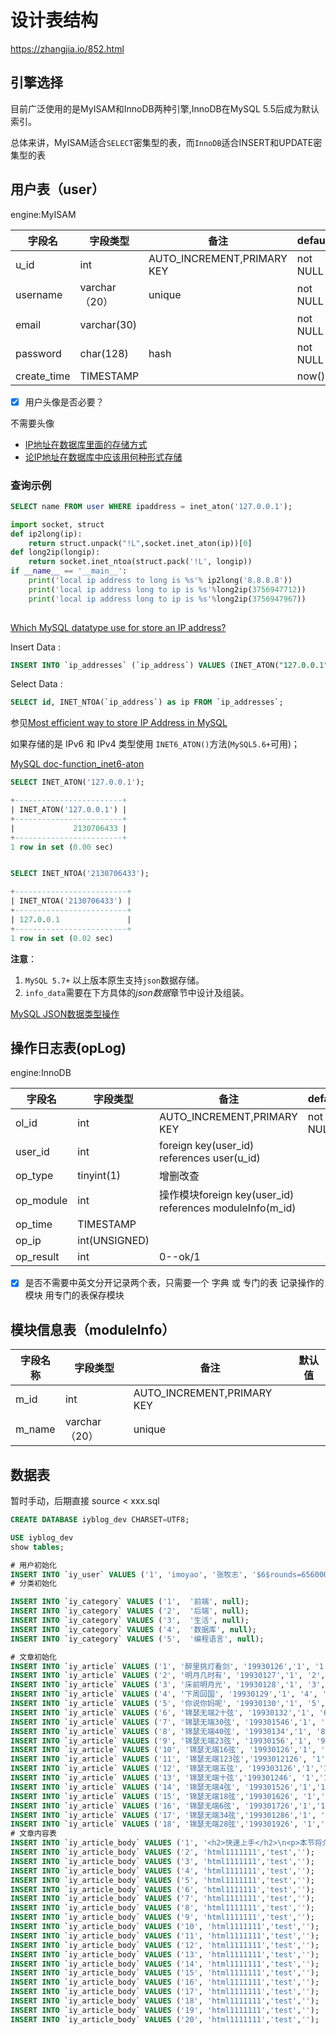 # 设计表结构

https://zhangjia.io/852.html

## 引擎选择

目前广泛使用的是MyISAM和InnoDB两种引擎,InnoDB在MySQL 5.5后成为默认索引。

总体来讲，MyISAM适合`SELECT`密集型的表，而`InnoDB`适合INSERT和UPDATE密集型的表

## 用户表（user）
engine:MyISAM

| 字段名      | 字段类型        | 备注                      | default        |
| ---------- | ------------- | -------------------------- | ------------- |
| u_id         | int           | AUTO_INCREMENT,PRIMARY KEY | not NULL            |
| username   | varchar（20） |     unique                 | not NULL             |
| email      | varchar(30)   |                            | not NULL             |
| password   | char(128)     | hash                       | not NULL             |
| create_time | TIMESTAMP     |                            | now() |

- [x] 用户头像是否必要？

不需要头像


- [IP地址在数据库里面的存储方式](https://www.cnblogs.com/gomysql/p/4595621.html)
- [论IP地址在数据库中应该用何种形式存储](https://www.cnblogs.com/skynet/archive/2011/01/09/1931044.html)

### 查询示例

```sql
SELECT name FROM user WHERE ipaddress = inet_aton('127.0.0.1');
```
    
```python
import socket, struct
def ip2long(ip):  
    return struct.unpack("!L",socket.inet_aton(ip))[0]  
def long2ip(longip):  
    return socket.inet_ntoa(struct.pack('!L', longip))  
if __name__ == '__main__':  
    print('local ip address to long is %s'% ip2long('8.8.8.8'))  
    print('local ip address long to ip is %s'%long2ip(3756947712))  
    print('local ip address long to ip is %s'%long2ip(3756947967))  
   
```

[Which MySQL datatype use for store an IP address?](https://itsolutionstuff.com/post/which-mysql-datatype-use-for-store-an-ip-address)

Insert Data :
```sql
INSERT INTO `ip_addresses` (`ip_address`) VALUES (INET_ATON("127.0.0.1"));
```
Select Data :
```sql
SELECT id, INET_NTOA(`ip_address`) as ip FROM `ip_addresses`;
```
参见[Most efficient way to store IP Address in MySQL](https://stackoverflow.com/questions/2542011/most-efficient-way-to-store-ip-address-in-mysql)

如果存储的是 IPv6 和 IPv4 类型使用 `INET6_ATON()`方法(`MySQL5.6+`可用)；

[MySQL doc-function_inet6-aton](https://dev.mysql.com/doc/refman/5.6/en/miscellaneous-functions.html#function_inet6-aton)

```sql
SELECT INET_ATON('127.0.0.1');

+------------------------+
| INET_ATON('127.0.0.1') |
+------------------------+
|             2130706433 | 
+------------------------+
1 row in set (0.00 sec)


SELECT INET_NTOA('2130706433');

+-------------------------+
| INET_NTOA('2130706433') |
+-------------------------+
| 127.0.0.1               | 
+-------------------------+
1 row in set (0.02 sec)

```

**注意**：
1. `MySQL 5.7+` 以上版本原生支持`json`数据存储。
2. `info_data`需要在下方具体的*json数据*章节中设计及组装。

[MySQL JSON数据类型操作](https://segmentfault.com/a/1190000011580030)


## 操作日志表(opLog)

engine:InnoDB

| 字段名 | 字段类型  | 备注                     | default  |
| --------- | ------------- | -------------------------- | -------- |
| ol_id     | int           | AUTO_INCREMENT,PRIMARY KEY  | not NULL |
| user_id   | int           | foreign key(user_id) references user(u_id) |          |
| op_type   | tinyint(1)    | 增删改查                    |          |
| op_module | int           | 操作模块foreign key(user_id) references moduleInfo(m_id)                    |          |
| op_time   | TIMESTAMP     |                            |          |
| op_ip     | int(UNSIGNED) |                            |          |
| op_result | int           | 0--ok/1                    |          |

- [x] 是否不需要中英文分开记录两个表，只需要一个 字典 或 专门的表 记录操作的模块
用专门的表保存模块

## 模块信息表（moduleInfo）

| 字段名称 | 字段类型  | 备注                     | 默认值 |
| -------- | ------------- | -------------------------- | ------ |
| m_id     | int           | AUTO_INCREMENT,PRIMARY KEY |        |
| m_name   | varchar（20） | unique                     |        |


## 数据表

暂时手动，后期直接 source < xxx.sql

```sql
CREATE DATABASE iyblog_dev CHARSET=UTF8;

USE iyblog_dev
show tables;

# 用户初始化
INSERT INTO `iy_user` VALUES ('1', 'imoyao', '张牧志', '$6$rounds=656000$tIs6tFIsFTmqLpUi$rD2UcO0T7VXsVGeUee11oY6HcxbqluGzAXdUWHCDCpTK8fvsMC5rW8R1ZVhyY912MUK19xcnSqrYp88eKsuBH1', 'emailme8@163.com','中国·北京','凡人皆需侍奉！', '2018-01-22 17:14:49','2019-06-24 17:14:49', '1', null);
# 分类初始化

INSERT INTO `iy_category` VALUES ('1',  '前端', null);
INSERT INTO `iy_category` VALUES ('2',  '后端', null);
INSERT INTO `iy_category` VALUES ('3',  '生活', null);
INSERT INTO `iy_category` VALUES ('4',  '数据库', null);
INSERT INTO `iy_category` VALUES ('5',  '编程语言', null);

# 文章初始化
INSERT INTO `iy_article` VALUES ('1', '醉里挑灯看剑', '19930126','1', '1', '200', '1', '1','2018-02-01 14:47:19','2018-02-05');
INSERT INTO `iy_article` VALUES ('2', '明月几时有', '19930127','1', '2', '99', '1', '1','2018-05-01 14:47:19','2018-02-05');
INSERT INTO `iy_article` VALUES ('3', '床前明月光', '19930128','1', '3', '32', '1', '1','2018-07-13 14:47:19','2018-02-05');
INSERT INTO `iy_article` VALUES ('4', '下周回国', '19930129','1', '4', '54', '1', '1','2018-12-01 14:47:19','2018-02-05');
INSERT INTO `iy_article` VALUES ('5', '你说你妈呢', '19930130','1', '5', '23', '1', '1','2019-02-01 14:47:19','2018-02-05');
INSERT INTO `iy_article` VALUES ('6', '锦瑟无端2十弦', '19930132','1', '6', '67', '1', '1','2018-02-11 14:47:19','2018-02-05');
INSERT INTO `iy_article` VALUES ('7', '锦瑟无端30弦', '199301546','1', '7', '88', '1', '1','2018-06-01 14:47:19','2018-02-05');
INSERT INTO `iy_article` VALUES ('8', '锦瑟无端40弦', '19930134','1', '8', '5', '1', '1','2018-03-01 14:47:19','2018-02-05');
INSERT INTO `iy_article` VALUES ('9', '锦瑟无端23弦', '19930156','1', '9', '765', '1', '1','2018-03-01 14:47:19','2018-02-05');
INSERT INTO `iy_article` VALUES ('10', '锦瑟无端16弦', '19930126','1', '10', '2', '1', '1','2018-04-01 14:47:19','2018-02-05');
INSERT INTO `iy_article` VALUES ('11', '锦瑟无端123弦','1993012126', '1','11',  '668', '1', '1','2018-03-01 14:47:19','2018-02-05');
INSERT INTO `iy_article` VALUES ('12', '锦瑟无端五弦', '199303126','1','12',  '3', '1', '1','2018-08-01 14:47:19','2018-02-05');
INSERT INTO `iy_article` VALUES ('13', '锦瑟无端十弦','199301246', '1','13', '567', '1', '1','2018-02-23 14:47:19','2018-02-05');
INSERT INTO `iy_article` VALUES ('14', '锦瑟无端4弦', '199301526','1','14',  '4', '1', '1','2018-11-01 14:47:19','2018-02-05');
INSERT INTO `iy_article` VALUES ('15', '锦瑟无端18弦','199301626', '1','15',  '6', '1', '1','2017-02-01 14:47:19','2018-02-05');
INSERT INTO `iy_article` VALUES ('16', '锦瑟无端6弦', '199301726','1','16',  '67', '1', '1','2018-02-02 14:47:19','2018-02-05');
INSERT INTO `iy_article` VALUES ('17', '锦瑟无端34弦','199301286','1', '17',  '34', '1', '1','2011-12-04 14:47:19','2018-02-05');
INSERT INTO `iy_article` VALUES ('18', '锦瑟无端28弦','199301926', '1','18',  '23', '1', '1','2018-06-01 14:47:19','2018-02-05');
# 文章内容表
INSERT INTO `iy_article_body` VALUES ('1', '<h2>快速上手</h2>\n<p>本节将介绍如何在项目中使用 Element。</p>\n<h3>使用 Starter Kit</h3>\n<p>我们提供了通用的项目模板，你可以直接使用。对于 Laravel 用户，我们也准备了相应的模板，同样可以直接下载使用。</p>\n<p>如果不希望使用我们提供的模板，请继续阅读。</p>\n<h3>使用 vue-cli</h3>\n<p>我们还可以使用 vue-cli 初始化项目，命令如下：</p>\n<pre><code class=\"lang-language\">&gt; npm i -g vue-cli\n&gt; mkdir my-project &amp;&amp; cd my-project\n&gt; vue init webpack\n&gt; npm i &amp;&amp; npm i element-ui\n</code></pre>\n<h3>引入 Element</h3>\n<p>你可以引入整个 Element，或是根据需要仅引入部分组件。我们先介绍如何引入完整的 Element。</p>\n<h4>完整引入</h4>\n<p>在 main.js 中写入以下内容：</p>\n<pre><div class=\"hljs\"><code class=\"lang-javascript\"><span class=\"hljs-keyword\">import</span> Vue <span class=\"hljs-keyword\">from</span> <span class=\"hljs-string\">''vue''</span>\n<span class=\"hljs-keyword\">import</span> ElementUI <span class=\"hljs-keyword\">from</span> <span class=\"hljs-string\">''element-ui''</span>\n<span class=\"hljs-keyword\">import</span> <span class=\"hljs-string\">''element-ui/lib/theme-chalk/index.css''</span>\n<span class=\"hljs-keyword\">import</span> App <span class=\"hljs-keyword\">from</span> <span class=\"hljs-string\">''./App.vue''</span>\n\nVue.use(ElementUI)\n\n<span class=\"hljs-keyword\">new</span> Vue({\n  <span class=\"hljs-attr\">el</span>: <span class=\"hljs-string\">''#app''</span>,\n  <span class=\"hljs-attr\">render</span>: <span class=\"hljs-function\"><span class=\"hljs-params\">h</span> =&gt;</span> h(App)\n})\n\n</code></div></pre>\n<p>以上代码便完成了 Element 的引入。需要注意的是，样式文件需要单独引入。</p>\n<h4>按需引入</h4>\n<p>借助 babel-plugin-component，我们可以只引入需要的组件，以达到减小项目体积的目的。</p>\n<p>首先，安装 babel-plugin-component：</p>\n','## 快速上手\n\n本节将介绍如何在项目中使用 Element。\n\n### 使用 Starter Kit\n我们提供了通用的项目模板，你可以直接使用。对于 Laravel 用户，我们也准备了相应的模板，同样可以直接下载使用。\n\n如果不希望使用我们提供的模板，请继续阅读。\n\n### 使用 vue-cli\n\n我们还可以使用 vue-cli 初始化项目，命令如下：\n\n```language\n> npm i -g vue-cli\n> mkdir my-project && cd my-project\n> vue init webpack\n> npm i && npm i element-ui\n```\n\n### 引入 Element\n你可以引入整个 Element，或是根据需要仅引入部分组件。我们先介绍如何引入完整的 Element。\n\n#### 完整引入\n在 main.js 中写入以下内容：\n```javascript\nimport Vue from ''vue''\nimport ElementUI from ''element-ui''\nimport ''element-ui/lib/theme-chalk/index.css''\nimport App from ''./App.vue''\n\nVue.use(ElementUI)\n\nnew Vue({\n  el: ''#app'',\n  render: h => h(App)\n})\n\n```\n以上代码便完成了 Element 的引入。需要注意的是，样式文件需要单独引入。\n\n#### 按需引入\n借助 babel-plugin-component，我们可以只引入需要的组件，以达到减小项目体积的目的。\n\n首先，安装 babel-plugin-component：\n\n','');
INSERT INTO `iy_article_body` VALUES ('2', 'html1111111','test','');
INSERT INTO `iy_article_body` VALUES ('3', 'html1111111','test','');
INSERT INTO `iy_article_body` VALUES ('4', 'html1111111','test','');
INSERT INTO `iy_article_body` VALUES ('5', 'html1111111','test','');
INSERT INTO `iy_article_body` VALUES ('6', 'html1111111','test','');
INSERT INTO `iy_article_body` VALUES ('7', 'html1111111','test','');
INSERT INTO `iy_article_body` VALUES ('8', 'html1111111','test','');
INSERT INTO `iy_article_body` VALUES ('9', 'html1111111','test','');
INSERT INTO `iy_article_body` VALUES ('10', 'html1111111','test','');
INSERT INTO `iy_article_body` VALUES ('11', 'html1111111','test','');
INSERT INTO `iy_article_body` VALUES ('12', 'html1111111','test','');
INSERT INTO `iy_article_body` VALUES ('13', 'html1111111','test','');
INSERT INTO `iy_article_body` VALUES ('14', 'html1111111','test','');
INSERT INTO `iy_article_body` VALUES ('15', 'html1111111','test','');
INSERT INTO `iy_article_body` VALUES ('16', 'html1111111','test','');
INSERT INTO `iy_article_body` VALUES ('17', 'html1111111','test','');
INSERT INTO `iy_article_body` VALUES ('18', 'html1111111','test','');
INSERT INTO `iy_article_body` VALUES ('19', 'html1111111','test','');
INSERT INTO `iy_article_body` VALUES ('20', 'html1111111','test','');

```